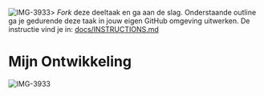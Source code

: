 ![IMG-3933](https://github.com/iBadr49/choices-choices-schets-je-ontwikkeling/assets/112857932/f3146496-810e-4097-8a39-b915e694d7fb)> _Fork_ deze deeltaak en ga aan de slag. 
Onderstaande outline ga je gedurende deze taak in jouw eigen GitHub omgeving uitwerken. 
De instructie vind je in: [docs/INSTRUCTIONS.md](docs/INSTRUCTIONS.md)

# Mijn Ontwikkeling 

![IMG-3933](https://github.com/iBadr49/choices-choices-schets-je-ontwikkeling/assets/112857932/c6781e2d-b763-4433-9c9f-2036baecd3ab)
